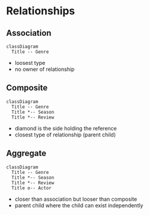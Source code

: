 # Relationships 

## Association 

```mermaid
classDiagram 
  Title -- Genre
```

- loosest type 
- no owner of relationship 

## Composite 

```mermaid
classDiagram
  Title -- Genre
  Title *-- Season
  Title *-- Review
```

- diamond is the side holding the reference 
- closest type of relationship (parent child)

## Aggregate

```mermaid 
classDiagram
  Title -- Genre
  Title *-- Season
  Title *-- Review
  Title o-- Actor
```
- closer than association but looser than composite
- parent child where the child can exist independently 
